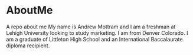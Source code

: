 # AboutMe
A repo about me
My name is Andrew Mottram and I am a freshman at Lehigh University looking to study marketing. I am from Denver Colorado. I am a graduate of Littleton High School and an International Baccalaurate diploma recipient.